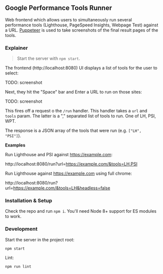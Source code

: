 ## Google Performance Tools Runner

Web frontend which allows users to simultaneously run several performance tools
(Lighthouse, PageSpeed Insights, Webpage Test) against a URL.
[Puppeteer](https://developers.google.com/web/tools/puppeteer/) is used
to take screenshots of the final result pages of the tools.

### Explainer

> Start the server with `npm start`.

The frontend (http://localhost:8080) UI displays a list of tools for the user
to select:

TODO: screenshot

Next, they hit the "Space" bar and Enter a URL to run on those sites:

TODO: screenshot

This fires off a request o the `/run` handler. This handler takes a `url` and
`tools` param. The latter is a "," separated list of tools to run. One
of LH, PSI, WPT.

The response is a JSON array of the tools that were run (e.g. `["LH", "PSI"]`).

**Examples**

Run Lighthouse and PSI against https://example.com:

http://localhost:8080/run?url=https://example.com/&tools=LH,PSI

Run Lighthouse against https://example.com using full chrome:

http://localhost:8080/run?url=https://example.com/&tools=LH&headless=false

### Installation & Setup

Check the repo and run `npm i`. You'll need Node 8+ support for ES modules to work.

### Development

Start the server in the project root:

```
npm start
```

Lint:

```
npm run lint
```
